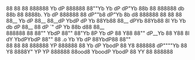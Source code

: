 

88  88 88     888888 Yb    dP 888888 88""Yb Yb  dP  dP"Yb  88b 88 888888        db    88b 88 8888b.      Yb        dP 888888 88      dP""b8  dP"Yb  8b    d8 888888 
88  88 88     88__    Yb  dP  88__   88__dP  YbdP  dP   Yb 88Yb88 88__         dPYb   88Yb88  8I  Yb      Yb  db  dP  88__   88     dP   `" dP   Yb 88b  d88 88__   
888888 88     88""     YbdP   88""   88"Yb    8P   Yb   dP 88 Y88 88""        dP__Yb  88 Y88  8I  dY       YbdPYbdP   88""   88  .o Yb      Yb   dP 88YbdP88 88""   
88  88 88     888888    YP    888888 88  Yb  dP     YbodP  88  Y8 888888     dP""""Yb 88  Y8 8888Y"         YP  YP    888888 88ood8  YboodP  YbodP  88 YY 88 888888 

